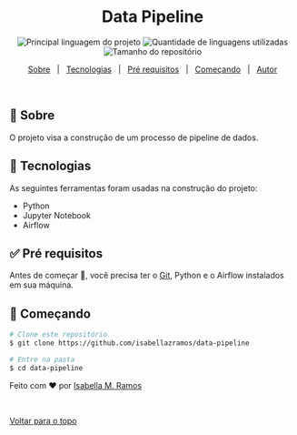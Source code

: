 
<h1 align="center">Data Pipeline</h1>

<p align="center">
  <img alt="Principal linguagem do projeto" src="https://img.shields.io/github/languages/top/isabellazramos/data-pipeline?color=56BEB8">

  <img alt="Quantidade de linguagens utilizadas" src="https://img.shields.io/github/languages/count/isabellazramos/data-pipeline?color=56BEB8">

  <img alt="Tamanho do repositório" src="https://img.shields.io/github/repo-size/isabellazramos/data-pipeline?color=56BEB8">
</p>

<p align="center">
  <a href="#dart-sobre">Sobre</a> &#xa0; | &#xa0; 
  <a href="#rocket-tecnologias">Tecnologias</a> &#xa0; | &#xa0;
  <a href="#white_check_mark-pré-requesitos">Pré requisitos</a> &#xa0; | &#xa0;
  <a href="#checkered_flag-começando">Começando</a> &#xa0; | &#xa0;
  <a href="https://github.com/isabellazramos" target="_blank">Autor</a>
</p>

<br>

## :dart: Sobre ##

O projeto visa a construção de um processo de pipeline de dados.

## :rocket: Tecnologias ##

As seguintes ferramentas foram usadas na construção do projeto:

- Python
- Jupyter Notebook
- Airflow

## :white_check_mark: Pré requisitos ##

Antes de começar :checkered_flag:, você precisa ter o [Git](https://git-scm.com), Python e o Airflow instalados em sua máquina.

## :checkered_flag: Começando ##

```bash
# Clone este repositório
$ git clone https://github.com/isabellazramos/data-pipeline

# Entre na pasta
$ cd data-pipeline

```

Feito com :heart: por <a href="https://github.com/isabellazramos" target="_blank">Isabella M. Ramos</a>

&#xa0;

<a href="#top">Voltar para o topo</a>
